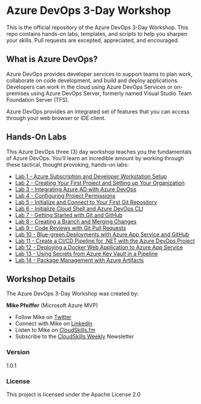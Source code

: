 # Azure DevOps 3-Day Workshop

This is the official repository of the Azure DevOps 3-Day Workshop. This repo contains hands-on labs, templates, and scripts to help you sharpen your skills. Pull requests are excepted, appreciated, and encouraged.

## What is Azure DevOps?

Azure DevOps provides developer services to support teams to plan work, collaborate on code development, and build and deploy applications. Developers can work in the cloud using Azure DevOps Services or on-premises using Azure DevOps Server, formerly named Visual Studio Team Foundation Server (TFS).

Azure DevOps provides an integrated set of features that you can access through your web browser or IDE client.

## Hands-On Labs

This Azure DevOps three (3) day workshop teaches you the fundamentals of Azure DevOps. You'll learn an incredible amount by working through these tactical, thought provoking, hands-on labs:

* [Lab 1 - Azure Subscription and Developer Workstation Setup](https://github.com/mikepfeiffer/azure-devops-labs/tree/master/Labs/Lab%201)
* [Lab 2 - Creating Your First Project and Setting up Your Organization](https://github.com/mikepfeiffer/azure-devops-labs/tree/master/Labs/Lab%202)
* [Lab 3 - Integrating Azure AD with Azure DevOps](https://github.com/mikepfeiffer/azure-devops-labs/tree/master/Labs/Lab%203)
* [Lab 4 - Configuring Project Permissions](https://github.com/mikepfeiffer/azure-devops-labs/tree/master/Labs/Lab%204)
* [Lab 5 - Initialize and Connect to Your First Git Repository](https://github.com/mikepfeiffer/azure-devops-labs/tree/master/Labs/Lab%205)
* [Lab 6 - Initialize Cloud Shell and Azure DevOps CLI](https://github.com/mikepfeiffer/azure-devops-labs/tree/master/Labs/Lab%206)
* [Lab 7 - Getting Started with Git and GitHub](https://github.com/mikepfeiffer/azure-devops-labs/tree/master/Labs/Lab%207)
* [Lab 8 - Creating a Branch and Merging Changes](https://github.com/mikepfeiffer/azure-devops-labs/tree/master/Labs/Lab%208)
* [Lab 9 - Code Reviews with Git Pull Requests](https://github.com/mikepfeiffer/azure-devops-labs/tree/master/Labs/Lab%209)
* [Lab 10 - Blue-green Deployments with Azure App Service and GitHub](https://github.com/mikepfeiffer/azure-devops-labs/tree/master/Labs/Lab%2010)
* [Lab 11 - Create a CI/CD Pipeline for .NET with the Azure DevOps Project](https://github.com/mikepfeiffer/azure-devops-labs/tree/master/Labs/Lab%2011)
* [Lab 12 - Deploying a Docker Web Application to Azure App Service](https://github.com/mikepfeiffer/azure-devops-labs/tree/master/Labs/Lab%2012)
* [Lab 13 - Using Secrets from Azure Key Vault in a Pipeline](https://github.com/mikepfeiffer/azure-devops-labs/tree/master/Labs/Lab%2013)
* [Lab 14 - Package Management with Azure Artifacts](https://github.com/mikepfeiffer/azure-devops-labs/tree/master/Labs/Lab%2014)

## Workshop Details

The Azure DevOps 3-Day Workshop was created by:

**Mike Pfeiffer** (Microsoft Azure MVP)
* Follow Mike on [Twitter](https://twitter.com/mike_pfeiffer)
* Connect with Mike on [LinkedIn](https://www.linkedin.com/in/mpfeiffer/)
* Listen to Mike on [CloudSkills.fm](https://cloudskills.fm)
* Subscribe to the [CloudSkills Weekly](https://mikepfeiffer.io/subscribe) Newsletter

### Version

1.0.1

### License

This project is licensed under the Apache License 2.0